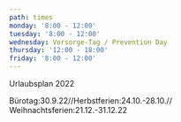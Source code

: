 ```yaml
---
path: times
monday: '8:00 - 12:00'
tuesday: '8:00 - 12:00'
wednesday: Vorsorge-Tag / Prevention Day
thursday: '12:00 - 18:00'
friday: '8:00 - 12:00'
---
```

Urlaubsplan 2022

Bürotag:30.9.22//Herbstferien:24.10.-28.10.// Weihnachtsferien:21.12.-31.12.22
